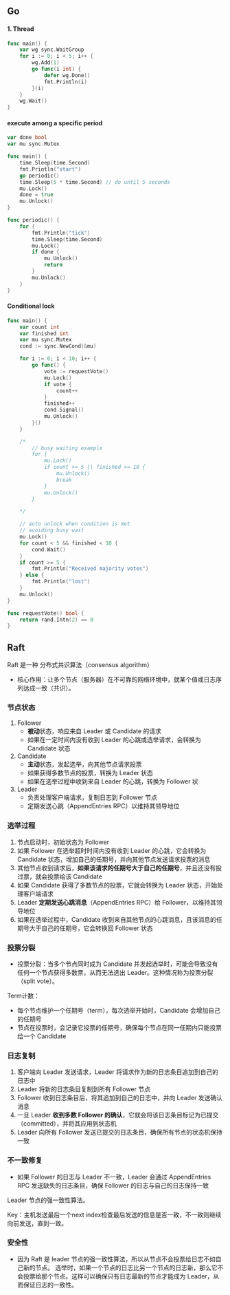 ## Go

#### 1. Thread
```go
func main() {
	var wg sync.WaitGroup
	for i := 0; i < 5; i++ {
		wg.Add(1)
		go func(i int) {
			defer wg.Done()
			fmt.Println(i)
		}(i)
	}
	wg.Wait()
}
```


#### execute among a specific period
```go
var done bool
var mu sync.Mutex

func main() {
	time.Sleep(time.Second)
	fmt.Println("start")
	go periodic()
	time.Sleep(5 * time.Second) // do until 5 seconds
	mu.Lock()
	done = true
	mu.Unlock()
}

func periodic() {
	for {
		fmt.Println("tick")
		time.Sleep(time.Second)
		mu.Lock()
		if done {
			mu.Unlock()
			return
		}
		mu.Unlock()
	}
}
```

#### Conditional lock
```go
func main() {
	var count int
	var finished int
	var mu sync.Mutex
	cond := sync.NewCond(&mu)

	for i := 0; i < 10; i++ {
		go func() {
			vote := requestVote()
			mu.Lock()
			if vote {
				count++
			}
			finished++
			cond.Signal()
			mu.Unlock()
		}()
	}

	/*
		// busy waiting example
		for {
			mu.Lock()
			if count >= 5 || finished >= 10 {
				mu.Unlock()
				break
			}
			mu.Unlock()
		}

	*/

	// auto unlock when condition is met
	// avoiding busy wait
	mu.Lock()
	for count < 5 && finished < 10 {
		cond.Wait()
	}
	if count >= 5 {
		fmt.Println("Received majority votes")
	} else {
		fmt.Println("lost")
	}
	mu.Unlock()
}

func requestVote() bool {
	return rand.Intn(2) == 0
}
```

## Raft
Raft 是一种 分布式共识算法（consensus algorithm）
- 核心作用：让多个节点（服务器）在不可靠的网络环境中，就某个值或日志序列达成一致（共识）。

### 节点状态
1. Follower
   - **被动**状态，响应来自 Leader 或 Candidate 的请求
   - 如果在一定时间内没有收到 Leader 的心跳或选举请求，会转换为 Candidate 状态
2. Candidate
   - **主动**状态，发起选举，向其他节点请求投票
   - 如果获得多数节点的投票，转换为 Leader 状态
   - 如果在选举过程中收到来自 Leader 的心跳，转换为 Follower 状
3. Leader
   - 负责处理客户端请求，复制日志到 Follower 节点
   - 定期发送心跳（AppendEntries RPC）以维持其领导地位

### 选举过程
1. 节点启动时，初始状态为 Follower
2. 如果 Follower 在选举超时时间内没有收到 Leader 的心跳，它会转换为 Candidate 状态，增加自己的任期号，并向其他节点发送请求投票的消息
3. 其他节点收到请求后，**如果该请求的任期号大于自己的任期号**，并且还没有投过票，就会投票给该 Candidate
4. 如果 Candidate 获得了多数节点的投票，它就会转换为 Leader 状态，开始处理客户端请求
5. Leader **定期发送心跳消息**（AppendEntries RPC）给 Follower，以维持其领导地位
6. 如果在选举过程中，Candidate 收到来自其他节点的心跳消息，且该消息的任期号大于自己的任期号，它会转换回 Follower 状态

### 投票分裂
- 投票分裂：当多个节点同时成为 Candidate 并发起选举时，可能会导致没有任何一个节点获得多数票，从而无法选出 Leader。这种情况称为投票分裂（split vote）。

Term计数：
- 每个节点维护一个任期号（term），每次选举开始时，Candidate 会增加自己的任期号
- 节点在投票时，会记录它投票的任期号，确保每个节点在同一任期内只能投票给一个 Candidate

### 日志复制
1. 客户端向 Leader 发送请求，Leader 将请求作为新的日志条目追加到自己的日志中
2. Leader 将新的日志条目复制到所有 Follower 节点
3. Follower 收到日志条目后，将其追加到自己的日志中，并向 Leader 发送确认消息
4. 一旦 Leader **收到多数 Follower 的确认**，它就会将该日志条目标记为已提交（committed），并将其应用到状态机
5. Leader 向所有 Follower 发送已提交的日志条目，确保所有节点的状态机保持一致

### 不一致修复
- 如果 Follower 的日志与 Leader 不一致，Leader 会通过 AppendEntries RPC 发送缺失的日志条目，确保 Follower 的日志与自己的日志保持一致

Leader 节点的强一致性算法。

Key：主机发送最后一个next index检查最后发送的信息是否一致，不一致则继续向前发送，直到一致。

### 安全性
- 因为 Raft 是 leader 节点的强一致性算法，所以从节点不会投票给日志不如自己新的节点。
选举时，如果一个节点的日志比另一个节点的日志新，那么它不会投票给那个节点。这样可以确保只有日志最新的节点才能成为 Leader，从而保证日志的一致性。

